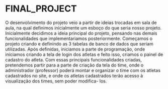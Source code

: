 # FINAL_PROJECT 

O desenvolvimento do projeto veio a partir de ideias trocadas em sala de aula, na qual definimos inicialmente um esboço do que seria nosso projeto.
Inicialmente decidimos a ideia principal do projeto, pensando nas demais funcionalidades que implementariamos posteriormente.
Começamos o projeto criando e definindo as 3 tabelas de banco de dados que seriam utilizadas. Após definidas, iniciamos a parte de programação, onde
iniciamos criando a tela de login dos atletas e feito isso, criamos o painel de cadastro do atleta.
Com essas principais funcionalidades criadas, pretendemos partir para a parte de criação da tela do time, onde o administrador (professor) poderá 
montar e organizar o time com os atletas cadastrados no site, e onde os atletas cadastrados terão acesso à visualização dos times, sem poder modifica-
los.